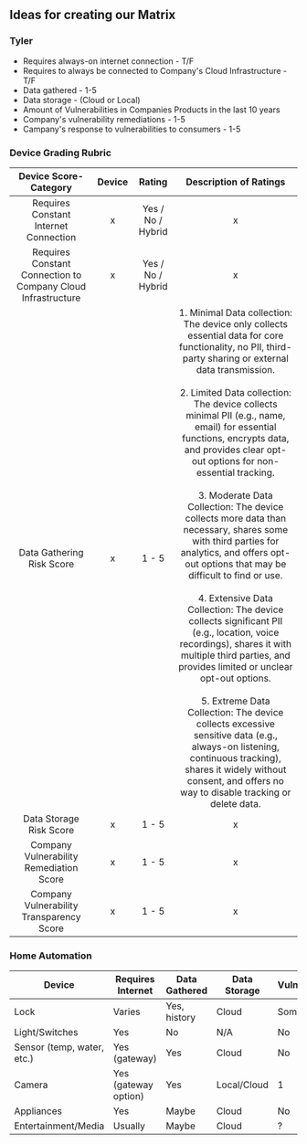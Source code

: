 ## Ideas for creating our Matrix

### Tyler

- Requires always-on internet connection - T/F
- Requires to always be connected to Company's Cloud Infrastructure - T/F
- Data gathered - 1-5
- Data storage - (Cloud or Local)
- Amount of Vulnerabilities in Companies Products in the last 10 years
- Company's vulnerability remediations - 1-5
- Campany's response to vulnerabilities to consumers - 1-5


### Device Grading Rubric
| Device Score-Category | Device |  Rating | Description of Ratings | 
| :---: | :---: | :---: | :---: | 
| Requires Constant Internet Connection | x | Yes / No / Hybrid | x |
| Requires Constant Connection to Company Cloud Infrastructure | x | Yes / No / Hybrid | x |
| Data Gathering Risk Score | x | 1 - 5 | 1. Minimal Data collection: The device only collects essential data for core functionality, no PII, third-party sharing or external data transmission.<br><br> 2. Limited Data collection: The device collects minimal PII (e.g., name, email) for essential functions, encrypts data, and provides clear opt-out options for non-essential tracking.<br><br> 3. Moderate Data Collection: The device collects more data than necessary, shares some with third parties for analytics, and offers opt-out options that may be difficult to find or use.<br><br> 4. Extensive Data Collection: The device collects significant PII (e.g., location, voice recordings), shares it with multiple third parties, and provides limited or unclear opt-out options.<br><br> 5. Extreme Data Collection: The device collects excessive sensitive data (e.g., always-on listening, continuous tracking), shares it widely without consent, and offers no way to disable tracking or delete data. | 
| Data Storage Risk Score | x | 1 - 5 | x |
| Company Vulnerability Remediation Score | x | 1 - 5 | x |
| Company Vulnerability Transparency Score | x | 1 - 5 | x | 

### Home Automation
| Device      | Requires Internet | Data Gathered | Data Storage |  Vulnerabilities | Resolved Vulnerabilities | Response |
| ----------- | ----------- | ----------- | -------| ---------- | ------- | ------|
| Lock | Varies      | Yes, history | Cloud | Some | Some | Poor |
| Light/Switches | Yes | No | N/A | No | N/A | N/A | 
| Sensor (temp, water, etc.) | Yes (gateway) | Yes | Cloud |No | N/A | N/A |
| Camera | Yes (gateway option) | Yes | Local/Cloud | 1 | Some | Some |
| Appliances | Yes | Maybe |Cloud |No | N/A | N/A|
| Entertainment/Media| Usually | Maybe | Cloud | ? | ? | ? |
